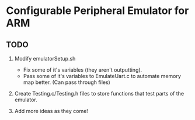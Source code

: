 Configurable Peripheral Emulator for ARM
========================================

TODO
----

1) Modify emulatorSetup.sh
   - Fix some of it's variables (they aren't outputting).
   - Pass some of it's variables to EmulateUart.c to automate memory map better. (Can pass through files)

2) Create Testing.c/Testing.h files to store functions that test parts of the emulator.


3) Add more ideas as they come!
  
